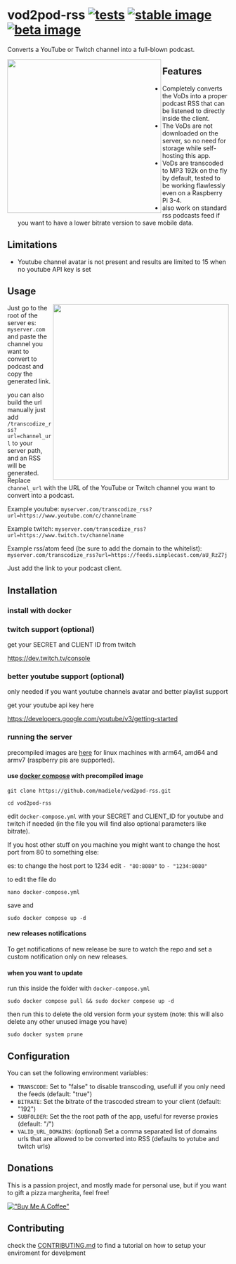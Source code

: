 # vod2pod-rss [![tests](https://github.com/madiele/vod2pod-rss/actions/workflows/rust.yml/badge.svg)](https://github.com/madiele/vod2pod-rss/actions/workflows/rust.yml) [![stable image](https://github.com/madiele/vod2pod-rss/actions/workflows/docker-image.yml/badge.svg?branch=stable)](https://github.com/madiele/vod2pod-rss/actions/workflows/docker-image.yml) [![beta image](https://github.com/madiele/vod2pod-rss/actions/workflows/docker-image-beta.yml/badge.svg)](https://github.com/madiele/vod2pod-rss/actions/workflows/docker-image-beta.yml)

Converts a YouTube or Twitch channel into a full-blown podcast.

<a label="example of it working with podcast addict" href="url"><img src="https://user-images.githubusercontent.com/4585690/231301791-2f838fb3-4f6e-4382-bac4-c968bfe98c08.png" align="left" height="350" ></a>

## Features

- Completely converts the VoDs into a proper podcast RSS that can be listened to directly inside the client.
- The VoDs are not downloaded on the server, so no need for storage while self-hosting this app.
- VoDs are transcoded to MP3 192k on the fly by default, tested to be working flawlessly even on a Raspberry Pi 3-4.
- also work on standard rss podcasts feed if you want to have a lower bitrate version to save mobile data.

## Limitations

- Youtube channel avatar is not present and results are limited to 15 when no youtube API key is set

## Usage

<a label="frontend" href="url"><img src="https://user-images.githubusercontent.com/4585690/234704870-0bf3023a-78e0-4ccc-adea-9d1f6ea2fabc.png" align="right" width="400px" ></a>

Just go to the root of the server es: `myserver.com` and paste the channel you want to convert to podcast and copy the generated link.

you can also build the url manually just add `/transcodize_rss?url=channel_url` to your server path, and an RSS will be generated. Replace `channel_url` with the URL of the YouTube or Twitch channel you want to convert into a podcast.

Example youtube: `myserver.com/transcodize_rss?url=https://www.youtube.com/c/channelname`

Example twitch: `myserver.com/transcodize_rss?url=https://www.twitch.tv/channelname`

Example rss/atom feed (be sure to add the domain to the whitelist): `myserver.com/transcodize_rss?url=https://feeds.simplecast.com/aU_RzZ7j`

Just add the link to your podcast client.

## Installation

### install with docker

### twitch support (optional)

get your SECRET and CLIENT ID from twitch

<https://dev.twitch.tv/console>

### better youtube support (optional)

only needed if you want youtube channels avatar and better playlist support

get your youtube api key here

<https://developers.google.com/youtube/v3/getting-started>

### running the server

precompiled images are [here](https://hub.docker.com/r/madiele/vod2pod-rss/) for linux machines with arm64, amd64 and armv7 (raspberry pis are supported).

#### use [docker compose](https://docs.docker.com/compose/install/) with precompiled image

`git clone https://github.com/madiele/vod2pod-rss.git`

`cd vod2pod-rss`

edit `docker-compose.yml` with your SECRET and CLIENT_ID for youtube and twitch if needed
(in the file you will find also optional parameters like bitrate).

If you host other stuff on you machine you might want to change the host port from 80 to something else:

es: to change the host port to 1234 edit `- "80:8080"` to `- "1234:8080"`

to edit the file do

`nano docker-compose.yml`

save and

`sudo docker compose up -d`

#### new releases notifications

To get notifications of new release be sure to watch the repo and set a custom notification only on new releases.

#### when you want to update

run this inside the folder with `docker-compose.yml`

`sudo docker compose pull && sudo docker compose up -d`

then run this to delete the old version form your system (note: this will also delete any other unused image you have)

`sudo docker system prune`

## Configuration

You can set the following environment variables:

- `TRANSCODE`: Set to "false" to disable transcoding, usefull if you only need the feeds (default: "true")
- `BITRATE`: Set the bitrate of the trascoded stream to your client (default: "192")
- `SUBFOLDER`: Set the the root path of the app, useful for reverse proxies (default: "/")
- `VALID_URL_DOMAINS`: (optional) Set a comma separated list of domains urls that are allowed to be converted into RSS  (defaults to yotube and twitch urls)

## Donations

This is a passion project, and mostly made for personal use, but if you want to gift a pizza margherita, feel free!

[!["Buy Me A Coffee"](https://www.buymeacoffee.com/assets/img/custom_images/orange_img.png)](https://www.buymeacoffee.com/madiele)

## Contributing

check the [CONTRIBUTING.md](CONTRIBUTING.md) to find a tutorial on how to setup your enviroment for develpment
